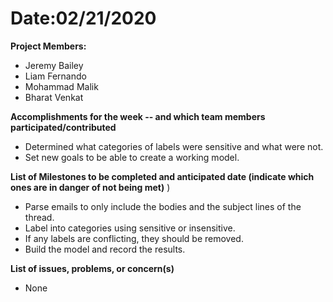 # Date:02/21/2020

__Project Members:__  
- Jeremy Bailey  
- Liam Fernando   
- Mohammad Malik   
- Bharat Venkat  

__Accomplishments for the week -- and which team members participated/contributed__
- Determined what categories of labels were sensitive  and what were not. 
- Set new goals to be able to create a working model. 



__List of Milestones to be completed and anticipated date (indicate which ones are in danger of not being met)__ )   
- Parse emails to only include the bodies and the subject lines of the thread.
- Label into categories using sensitive or insensitive. 
- If any labels are conflicting, they should be removed. 
- Build the model and record the results. 

__List of issues, problems, or concern(s)__  
- None
